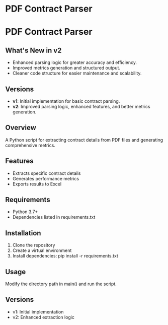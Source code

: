 # PDF Contract Parser

# PDF Contract Parser

## What's New in v2
- Enhanced parsing logic for greater accuracy and efficiency.
- Improved metrics generation and structured output.
- Cleaner code structure for easier maintenance and scalability.

## Versions
- **v1**: Initial implementation for basic contract parsing.
- **v2**: Improved parsing logic, enhanced features, and better metrics generation.

## Overview
A Python script for extracting contract details from PDF files and generating comprehensive metrics.

## Features
- Extracts specific contract details
- Generates performance metrics
- Exports results to Excel

## Requirements
- Python 3.7+
- Dependencies listed in requirements.txt

## Installation
1. Clone the repository 
2. Create a virtual environment
3. Install dependencies: pip install -r requirements.txt

## Usage
Modify the directory path in main() and run the script.

## Versions
- v1: Initial implementation 
- v2: Enhanced extraction logic
